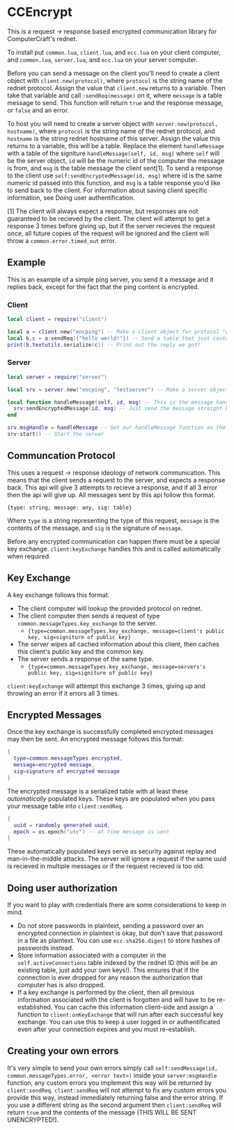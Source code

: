 # CCEncrypt
This is a request -> response based encrypted communication library for ComputerCraft's rednet.

To install put `common.lua`, `client.lua`, and `ecc.lua` on your client computer, and `common.lua`, `server.lua`, and `ecc.lua` on your server computer.

Before you can send a message on the client you'll need to create a client object with `client.new(protocol)`, where `protocol` is the string name of the rednet protocol. Assign the value that `client.new` returns to a variable. Then take that variable and call `:sendReq(message)` on it, where `message` is a table message to send. This function will return `true` and the response message, or `false` and an error.

To host you will need to create a server object with `server.new(protocol, hostname)`, where `protocol` is the string name of the rednet protocol, and `hostname` is the string rednet hostname of this server. Assign the value this returns to a variable, this will be a table. Replace the element `handleMessage` with a table of the signiture `handleMessage(self, id, msg)` where `self` will be the server object, `id` will be the numeric id of the computer the message is from, and `msg` is the table message the client sent[1]. To send a response to the client use `self:sendEncryptedMessage(id, msg)` where id is the same numeric id passed into this function, and `msg` is a table response you'd like to send back to the client. For information about saving client specific information, see Doing user authentification.

[1] The client will always expect a response, but responses are not guaranteed to be recieved by the client. The client will attempt to get a response 3 times before giving up, but if the server recieves the request once, all future copies of the request will be ignored and the client will throw a `common.error.timed_out` error.

## Example
This is an example of a simple ping server, you send it a message and it replies back, except for the fact that the ping content is encrypted.
### Client
```lua
local client = require("client")

local a = client.new("encping") -- Make a client object for protocol "encping"
local b,c = a:sendReq({"hello world!"}) -- Send a table that just contains "Hello world!" at [1]
print(b,textutils.serialize(c)) -- Print out the reply we got!
```
### Server
```lua
local server = require("server")

local srv = server.new("encping", "testserver") -- Make a server object for protocol "encping" with hostname "testserver"

local function handleMessage(self, id, msg) -- This is the message handler function, when the server recieves an encrypted message it'll pass it in here along with the rednet ID of the computer.
  srv:sendEncryptedMessage(id, msg) -- Just send the message straight back
end

srv.msgHandle = handleMessage -- Set our handleMessage function as the message handler for this server object
srv:start() -- Start the server
```


## Communcation Protocol
This uses a request -> response ideology of network communication. This means that the client sends a request to the server, and expects a response back. This api will give 3 attempts to recieve a response, and if all 3 error then the api will give up. All messages sent by this api follow this format.  

`{type: string, message: any, sig: table}`

Where `type` is a string representing the type of this request, `message` is the contents of the message, and `sig` is the signature of `message`.

Before any encrypted communication can happen there must be a special key exchange. `client:keyExchange` handles this and is called automatically when required.

## Key Exchange
A key exchange follows this format.  
* The client computer will lookup the provided protocol on rednet.
* The client computer then sends a request of type `common.messageTypes.key_exchange` to the server.
  * `{type=common.messageTypes.key_exchange, message=client's public key, sig=signiture of public key}`
* The server wipes all cached information about this client, then caches this client's public key and the common key.
* The server sends a response of the same type.
  * `{type=common.messageTypes.key_exchange, message=servers's public key, sig=signiture of public key}`

`client:keyExchange` will attempt this exchange 3 times, giving up and throwing an error if it errors all 3 times.

## Encrypted Messages
Once the key exchange is successfully completed encrypted messages may then be sent. An encrypted message follows this format:

```lua
{
  type=common.messageTypes.encrypted, 
  message=encrypted message, 
  sig=signature of encrypted message
}
```

The encrypted message is a serialized table with at least these *automatically* populated keys. These keys are populated when you pass your message table into `client:sendReq`.

```lua
{
  uuid = randomly generated uuid,
  epoch = os.epoch("utc") -- at time message is sent
}
```

These automatically populated keys serve as security against replay and man-in-the-middle attacks. The server will ignore a request if the same uuid is recieved in multiple messages or if the request recieved is too old.

## Doing user authorization
If you want to play with credentials there are some considerations to keep in mind.

* Do not store passwords in plaintext, sending a password over an encrypted connection *in* plaintext is okay, but don't save that password in a file as plaintext. You can use `ecc.sha256.digest` to store hashes of passwords instead.
* Store information associated with a computer in the `self.activeConnections` table indexed by the rednet ID (this will be an existing table, just add your own keys!). This ensures that if the connection is ever dropped for any reason the authorization that computer has is also dropped.
* If a key exchange is performed by the client, then all previous information associated with the client is forgotten and will have to be re-established. You can cache this information client-side and assign a function to `client:onKeyExchange` that will run after each successful key exchange. You can use this to keep a user logged in or authentificated even after your connection expires and you must re-establish.

## Creating your own errors
It's very simple to send your own errors simply call `self:sendMessage(id, common.messageTypes.error, <error text>)` inside your `server:msgHandle` function, any custom errors you implement this way will be returned by `client:sendReq`. `client:sendReq` will not attempt to fix any custom errors you provide this way, instead immediately returning false and the error string. If you use a different string as the second argument then `client:sendReq` will return `true` and the contents of the message (THIS WILL BE SENT UNENCRYPTED!).